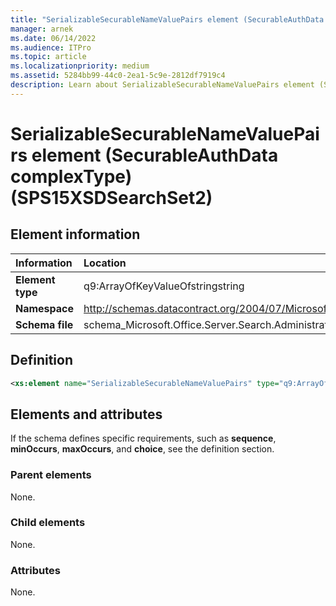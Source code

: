 ```yaml
---
title: "SerializableSecurableNameValuePairs element (SecurableAuthData complexType) (SPS15XSDSearchSet2)"
manager: arnek
ms.date: 06/14/2022
ms.audience: ITPro
ms.topic: article
ms.localizationpriority: medium
ms.assetid: 5284bb99-44c0-2ea1-5c9e-2812df7919c4
description: Learn about SerializableSecurableNameValuePairs element (SecurableAuthData complexType) (SPS15XSDSearchSet2).
---
```


# SerializableSecurableNameValuePairs element (SecurableAuthData complexType) (SPS15XSDSearchSet2)



## Element information

|Information|Location|
|:-----|:-----|
|**Element type**  |q9:ArrayOfKeyValueOfstringstring   |
|**Namespace**  |http://schemas.datacontract.org/2004/07/Microsoft.Office.Server.Search.Administration   |
|**Schema file**  |schema_Microsoft.Office.Server.Search.Administration.xsd  |

## Definition

```XML
<xs:element name="SerializableSecurableNameValuePairs" type="q9:ArrayOfKeyValueOfstringstring" minOccurs="0"></xs:element>

```

## Elements and attributes

If the schema defines specific requirements, such as **sequence**, **minOccurs**, **maxOccurs**, and **choice**, see the definition section.

### Parent elements

None.

### Child elements

None.

### Attributes

None.
